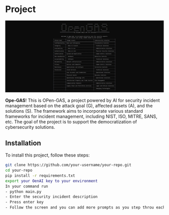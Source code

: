 # Project
![Project Logo](/banner.jpg) <!-- Replace with your image URL or relative path -->

**Ope-GAS**! 
This is OPen-GAS, a project powered by AI for security incident management based on the attack goal (G), affected assets (A), and the solutions (S). The framework aims to incorporate various standard frameworks for incident management, including NIST, ISO, MITRE, SANS, etc. The goal of the project is to support the democratization of cybersecurity solutions.



## Installation
To install this project, follow these steps:

```bash
git clone https://github.com/your-username/your-repo.git
cd your-repo
pip install -r requirements.txt
export your OenAI key to your environment
In your command run
- python main.py
- Enter the security incident description
- Press enter key
- Follow the screen and you can add more prompts as you step throu each step.
